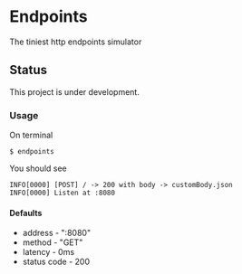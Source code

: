 # Endpoints

The tiniest http endpoints simulator

## Status
This project is under development.

### Usage
On terminal
```shell script
$ endpoints 
```
You should see 
```
INFO[0000] [POST] / -> 200 with body -> customBody.json 
INFO[0000] Listen at :8080                              
```

#### Defaults
* address - ":8080"
* method - "GET"
* latency - 0ms
* status code - 200
